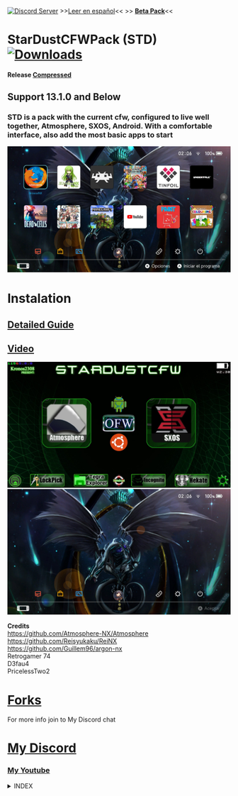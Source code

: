 <a href="https://discord.io/myrincon"><img src="https://discordapp.com/api/guilds/516631805621960704/embed.png" alt="Discord Server" /></a> >>[Leer en español](ReadMe.md)<< >> **[Beta Pack](https://github.com/StarDustCFW/StarDustCFWPack/archive/refs/heads/master.zip)**<<
# StarDustCFWPack (STD)<a href="https://github.com/StarDustCFW/StarDustCFWPack/releases/latest"><img src="https://img.shields.io/github/downloads/StarDustCFW/StarDustCFWPack/total?style=for-the-badge" alt="Downloads" /></a><br>
#### Release [Compressed](https://github.com/StarDustCFW/StarDustCFWPack/actions)
## Support 13.1.0 and Below
### STD is a pack with the current cfw, configured to live well together, Atmosphere, SXOS, Android. With a comfortable interface, also add the most basic apps to start<br>
<a href="https://discord.io/myrincon"><img src="borrame/prev2.jpg" alt="screenshot" /></a>

Instalation
=============
## [Detailed Guide](Guide.md) <br>
## [Video](https://youtu.be/YcJRgSNIrpo) <br>

<a href="https://discord.io/myrincon"><img src="borrame/screenshot.jpg" alt="screenshot" /></a>
<a href="https://discord.io/myrincon"><img src="borrame/prev1.jpg" alt="screenshot" /></a>

**Credits**<br>
https://github.com/Atmosphere-NX/Atmosphere<br>
https://github.com/Reisyukaku/ReiNX<br>
https://github.com/Guillem96/argon-nx<br>
Retrogamer 74<br>
D3fau4<br>
PricelessTwo2<br>

# [Forks](https://github.com/StarDustCFW) <br>

For more info join to My Discord chat<br>
# [My Discord](https://discord.io/myrincon)<br>
### [My Youtube](https://www.youtube.com/channel/UC0bSZcylREueGQmCM5mksNg?sub_confirmation=1)


<details>
  <summary>INDEX</summary>
 
```css
  HEAD>
 CFW>
  OK Atmosphere-NX_Atmosphere - 1.2.1
 NRO>
  OK HamletDuFromage_aio-switch-updater - 2.16.0
  OK Cpasjuste_pplay - v3.5
  OK J-D-K_JKSV - 09/01/2021
  OK rdmrocha_linkalho - v1.0.5
  OK Huntereb_Awoo-Installer - 1.3.4
  OK exelix11_SwitchThemeInjector - v-4.6.2-fw13.0
  OK XorTroll_Goldleaf - 0.9
 Servisios>
  OK ndeadly_MissionControl - v0.6.0
  OK spacemeowx2_ldn_mitm - v1.10.0
  OK XorTroll_emuiibo - 0.6.3
  OK cathery_sys-con - v0.6.4
  OK retronx-team_sys-clk - 1.0.1
  OK WerWolv_nx-ovlloader - v1.0.6
 Overlay>
  OK WerWolv_ovl-sysmodules - v1.2.2
  OK HookedBehemoth_sys-tune - v1.2.1
  OK HeadpatServices_sys-clk-Overlay - v1.1
  OK masagrator_Status-Monitor-Overlay - 0.6.3
  OK nedex_QuickNTP - 1.2.1
  OK WerWolv_Tesla-Menu - v1.1.4
 Payloads>
  OK CaramelDunes_prodinfo_gen - v0.3.4
  OK shchmue_Lockpick_RCM - v1.9.6
  OK suchmememanyskill_TegraExplorer - 4.0.1
  OK CTCaer_hekate - v5.6.5
 Data>
  OK ITotalJustice_patches - 13.1.0-1.2.1
END>

 ```
</details>
